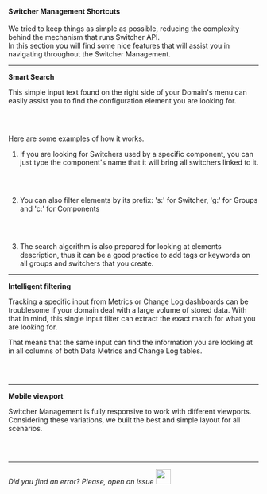 #### Switcher Management Shortcuts

We tried to keep things as simple as possible, reducing the complexity behind the mechanism that runs Switcher API.
</br>In this section you will find some nice features that will assist you in navigating throughout the Switcher Management.


* * *

  **Smart Search**

  This simple input text found on the right side of your Domain's menu can easily assist you to find the configuration element you are looking for.

  <img src="[$ASSETS_LOCATION]/documentation/images/shortcuts/smart_search.gif" class="image-style shadow" alt=""/><p><br/>

  Here are some examples of how it works.

  1. If you are looking for Switchers used by a specific component, you can just type the component's name that it will bring all switchers linked to it.

     <img src="[$ASSETS_LOCATION]/documentation/images/shortcuts/smart_search_component.gif" class="image-style shadow" alt=""/><p><br/>

  2. You can also filter elements by its prefix: 's:' for Switcher, 'g:' for Groups and 'c:' for Components

     <img src="[$ASSETS_LOCATION]/documentation/images/shortcuts/smart_search_prefix.gif" class="image-style shadow" alt=""/><p><br/>

  3. The search algorithm is also prepared for looking at elements description, thus it can be a good practice to add tags or keywords on all groups and switchers that you create.

  * * *

  **Intelligent filtering**

  Tracking a specific input from Metrics or Change Log dashboards can be troublesome if your domain deal with a large volume of stored data.
  With that in mind, this single input filter can extract the exact match for what you are looking for.
  
  That means that the same input can find the information you are looking at in all columns of both Data Metrics and Change Log tables.

  <img src="[$ASSETS_LOCATION]/documentation/images/shortcuts/shortcuts_datafilter.jpg" class="image-style shadow" alt=""/><p><br/>

  * * *

  **Mobile viewport**

  Switcher Management is fully responsive to work with different viewports. Considering these variations, we built the best and simple layout for all scenarios.

  <img src="[$ASSETS_LOCATION]/documentation/images/shortcuts/shortcuts_mobile.gif" class="image-style shadow" alt=""/><p><br/>
* * *

*Did you find an error? Please, open an issue*
<a href="https://github.com/switcherapi/switcher-management/issues/new?title=fix:+[shortcuts.md]+-+[INSERT+SHORT+DESCRIPTION]" target="_blank">
    <img src="[$ASSETS_LOCATION]\github.svg" style="width: 30px;">
</a> 
